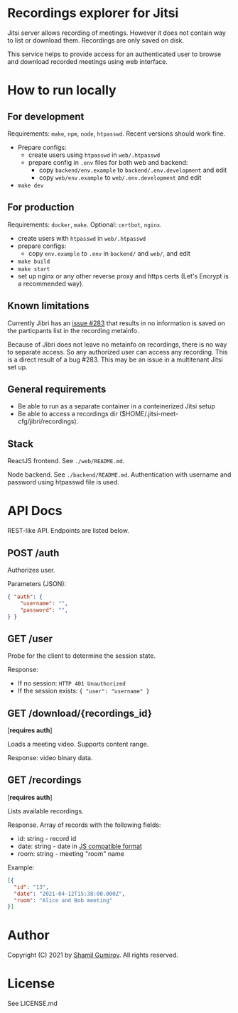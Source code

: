 # Recordings explorer for Jitsi

Jitsi server allows recording of meetings. However it does not contain
way to list or download them. Recordings are only saved on disk.

This service helps to provide access for an authenticated user to browse and download
recorded meetings using web interface.

# How to run locally

## For development

Requirements: `make`, `npm`, `node`, `htpasswd`. Recent versions should work fine.

- Prepare configs:
  - create users using `htpasswd` in `web/.htpasswd`
  - prepare config in `.env` files for both web and backend:
    - copy `backend/env.example` to `backend/.env.development` and edit
    - copy `web/env.example` to `web/.env.development` and edit
- `make dev`

## For production

Requirements: `docker`, `make`. Optional: `certbot`, `nginx`.

- create users with `htpasswd` in `web/.htpasswd`
- prepare configs:
  - copy `env.example` to `.env` in `backend/` and `web/`, and edit
- `make build`
- `make start`
- set up nginx or any other reverse proxy and https certs (Let's Encrypt is a
recommended way).

## Known limitations

Currently Jibri has an [issue #283](https://github.com/jitsi/jibri/issues/283) that
results in no information is saved on the particpants list in the recording metainfo.

Because of Jibri does not leave no metainfo on recordings, there is no way to
separate access. So any authorized user can access any recording. This is a
direct result of a bug #283. This may be an issue in a multitenant Jitsi set up.

## General requirements

- Be able to run as a separate container in a conteinerized Jitsi setup
- Be able to access a recordings dir ($HOME/.jitsi-meet-cfg/jibri/recordings).

## Stack

ReactJS frontend. See `./web/README.md`.

Node backend. See `./backend/README.md`. Authentication with username and
password using htpasswd file is used.

# API Docs

REST-like API. Endpoints are listed below.

## POST /auth

Authorizes user.

Parameters (JSON):
```JSON
{ "auth": {
    "username": "",
    "password": "",
} }
```

## GET /user

Probe for the client to determine the session state.

Response: 
- If no session: `HTTP 401 Unauthorized`
- If the session exists: `{ "user": "username" }`

## GET /download/{recordings\_id} 
[**requires auth**]

Loads a meeting video. Supports content range.

Response: video binary data.

## GET /recordings 
[**requires auth**]

Lists available recordings.

Response. Array of records with the following fields:
- id: string - record id
- date: string - date in [JS compatible format](https://stackoverflow.com/a/15952652)
- room: string - meeting "room" name

Example:
```json
[{ 
  "id": "13", 
  "date": "2021-04-12T15:38:00.000Z", 
  "room": "Alice and Bob meeting"
}]
```

# Author

Copyright (C) 2021 by [Shamil Gumirov](https://shamil.gumirov.org). All rights reserved.

# License

See LICENSE.md
